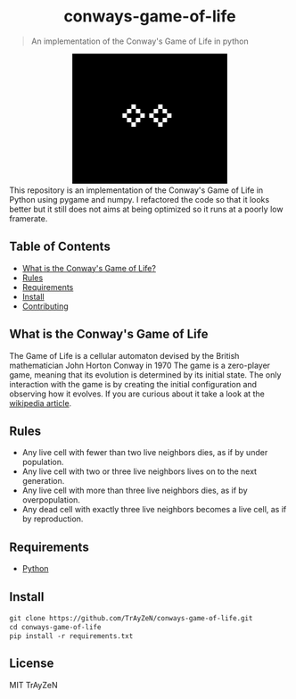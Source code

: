 <h1 align="center">
    conways-game-of-life
</h1>

> An implementation of the Conway's Game of Life in python
<div align="center">
    <img src="assets/image.gif"/>
</div>
This repository is an implementation of the Conway's Game of Life in Python using pygame and numpy. I refactored the code so that it looks better but it still does not aims at being optimized so it runs at a poorly low framerate. 

## Table of Contents
- [What is the Conway's Game of Life?](##what-is-the-conway's-game-of-life)
- [Rules](##rules)
- [Requirements](##requirements)
- [Install](##install)
- [Contributing](##contributing)

## What is the Conway's Game of Life
The Game of Life is a cellular automaton devised by the British mathematician John Horton Conway in 1970
The game is a zero-player game, meaning that its evolution is determined by its initial state. The only interaction with the game is by creating the initial configuration and observing how it evolves. If you are curious about it take a look at the [wikipedia article](https://en.wikipedia.org/wiki/Conway%27s_Game_of_Life).

## Rules
* Any live cell with fewer than two live neighbors dies, as if by under population.
* Any live cell with two or three live neighbors lives on to the next generation.
* Any live cell with more than three live neighbors dies, as if by overpopulation.
* Any dead cell with exactly three live neighbors becomes a live cell, as if by reproduction.

## Requirements
* [Python](https://www.python.org/)

## Install
```
git clone https://github.com/TrAyZeN/conways-game-of-life.git
cd conways-game-of-life
pip install -r requirements.txt
```

## License
MIT TrAyZeN
